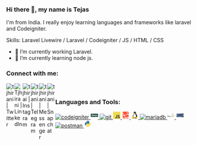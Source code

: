 ### Hi there 👋, my name is Tejas 

I'm from India. I really enjoy learning languages and frameworks like laravel and Codeigniter.

Skills: Laravel Livewire / Laravel / Codeigniter / JS / HTML / CSS

- 🔭 I’m currently working Laravel.
- 🌱 I’m currently learning node js.

<h3 align="left">Connect with me:</h3>

<p align="left">
<a href="https://twitter.com/tjhirani" target="blank"><img alt="tjhirani | Twitter" src="https://camo.githubusercontent.com/395dda360ae28377b7c3247581a88b20573883519c2be833cb64fbb37dcbcc1a/68747470733a2f2f63646e2e6a7364656c6976722e6e65742f6e706d2f73696d706c652d69636f6e734076332f69636f6e732f747769747465722e737667" data-canonical-src="https://cdn.jsdelivr.net/npm/simple-icons@v3/icons/twitter.svg" style="max-width: 100%;" width="22px" align="left"></a>
<a href="https://linkedin.com/in/tejas-hirani-058873175" target="blank"><img alt="Tjhirani | LinkedIn" src="https://camo.githubusercontent.com/31d3e7937154955ee11dd03cca5a8377689d4d9f0dd3762820fd23bc8668d2a9/68747470733a2f2f63646e2e6a7364656c6976722e6e65742f6e706d2f73696d706c652d69636f6e7340332e332e302f69636f6e732f6c696e6b6564696e2e737667" data-canonical-src="https://cdn.jsdelivr.net/npm/simple-icons@3.3.0/icons/linkedin.svg" style="max-width: 100%;" width="22px" align="left"></a>
<a href="https://instagram.com/tjhirani" target="blank"><img alt="tjhirai | Instagram" src="https://camo.githubusercontent.com/c80f9763ed06d4ab9fbcc1a74b8b74cd95e4c7f82d3f1f70233994f236a0faeb/68747470733a2f2f63646e2e6a7364656c6976722e6e65742f6e706d2f73696d706c652d69636f6e734076332f69636f6e732f696e7374616772616d2e737667" data-canonical-src="https://cdn.jsdelivr.net/npm/simple-icons@v3/icons/instagram.svg" style="max-width: 100%;" width="22px" align="left"></a>
  <a href="https://t.me/tjhirani" rel="nofollow"><img alt="tjhirani | Telegram" src="https://camo.githubusercontent.com/d3761133e27cbfe62318506a7b6caf7bb20f59b33737189b01b2de18db60112f/68747470733a2f2f63646e2e6a7364656c6976722e6e65742f6e706d2f73696d706c652d69636f6e7340332e332e302f69636f6e732f74656c656772616d2e737667" data-canonical-src="https://cdn.jsdelivr.net/npm/simple-icons@3.3.0/icons/telegram.svg" style="max-width: 100%;" width="22px" align="left"></a>
  <a href="https://m.me/tejas.hirani.9" rel="nofollow"><img alt="tjhirani | Messenger" src="https://camo.githubusercontent.com/bd4ab675f3dd1376979d657a5984449d44acbeb98243e426549cd44fc559a0f4/68747470733a2f2f63646e2e6a7364656c6976722e6e65742f6e706d2f73696d706c652d69636f6e7340332e332e302f69636f6e732f6d657373656e6765722e737667" data-canonical-src="https://cdn.jsdelivr.net/npm/simple-icons@3.3.0/icons/messenger.svg" style="max-width: 100%;" width="22px" align="left"></a>
  <a href="https://www.snapchat.com/add/tjhirani" rel="nofollow"><img alt="tjhirani | Snapchat" src="https://camo.githubusercontent.com/5d6a896c7190bccb7d3e4f94ffc1bfdbc2eedead9cf4f468c4892dddb2de0cd8/68747470733a2f2f63646e2e6a7364656c6976722e6e65742f6e706d2f73696d706c652d69636f6e7340332e332e302f69636f6e732f736e6170636861742e737667" data-canonical-src="https://cdn.jsdelivr.net/npm/simple-icons@3.3.0/icons/snapchat.svg" style="max-width: 100%;" width="22px" align="left"></a>
</p><br/>

<h3 align="left">Languages and Tools:</h3>
<p align="left"> <a href="https://codeigniter.com" target="_blank" rel="noreferrer"> <img src="https://cdn.worldvectorlogo.com/logos/codeigniter.svg" alt="codeigniter" width="20" height="20"/> </a> <a href="https://www.djangoproject.com/" target="_blank" rel="noreferrer"> <img src="https://raw.githubusercontent.com/devicons/devicon/master/icons/django/django-original.svg" alt="django" width="20" height="20"/> </a> <a href="https://git-scm.com/" target="_blank" rel="noreferrer"> <img src="https://www.vectorlogo.zone/logos/git-scm/git-scm-icon.svg" alt="git" width="20" height="20"/> </a> <a href="https://developer.mozilla.org/en-US/docs/Web/JavaScript" target="_blank" rel="noreferrer"> <img src="https://raw.githubusercontent.com/devicons/devicon/master/icons/javascript/javascript-original.svg" alt="javascript" width="20" height="20"/> </a> <a href="https://laravel.com/" target="_blank" rel="noreferrer"> <img src="https://raw.githubusercontent.com/devicons/devicon/master/icons/laravel/laravel-plain-wordmark.svg" alt="laravel" width="20" height="20"/> </a> <a href="https://www.linux.org/" target="_blank" rel="noreferrer"> <img src="https://raw.githubusercontent.com/devicons/devicon/master/icons/linux/linux-original.svg" alt="linux" width="20" height="20"/> </a> <a href="https://mariadb.org/" target="_blank" rel="noreferrer"> <img src="https://www.vectorlogo.zone/logos/mariadb/mariadb-icon.svg" alt="mariadb" width="20" height="20"/> </a> <a href="https://www.mysql.com/" target="_blank" rel="noreferrer"> <img src="https://raw.githubusercontent.com/devicons/devicon/master/icons/mysql/mysql-original-wordmark.svg" alt="mysql" width="20" height="20"/> </a> <a href="https://www.php.net" target="_blank" rel="noreferrer"> <img src="https://raw.githubusercontent.com/devicons/devicon/master/icons/php/php-original.svg" alt="php" width="20" height="20"/> </a> <a href="https://postman.com" target="_blank" rel="noreferrer"> <img src="https://www.vectorlogo.zone/logos/getpostman/getpostman-icon.svg" alt="postman" width="20" height="20"/> </a> <a href="https://www.python.org" target="_blank" rel="noreferrer"> <img src="https://raw.githubusercontent.com/devicons/devicon/master/icons/python/python-original.svg" alt="python" width="20" height="20"/> </a> </p>
<!-- [![Tejas's GitHub stats](https://github-readme-stats.vercel.app/api?username=Tejas20002&show_icons=true&theme=radical)](https://github.com/anuraghazra/github-readme-stats) -->

<!-- [![Top Langs](https://github-readme-stats.vercel.app/api/top-langs/?username=Tejas20002)](https://github.com/anuraghazra/github-readme-stats) -->

